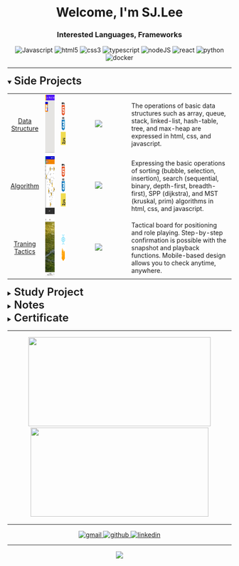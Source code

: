 <!--
### Hi there 👋

**eagleduk/eagleduk** is a ✨ _special_ ✨ repository because its `README.md` (this file) appears on your GitHub profile.

Here are some ideas to get you started:

- 🔭 I’m currently working on ...
- 🌱 I’m currently learning ...
- 👯 I’m looking to collaborate on ...
- 🤔 I’m looking for help with ...
- 💬 Ask me about ...
- 📫 How to reach me: ...
- 😄 Pronouns: ...
- ⚡ Fun fact: ...
-->

<p align="center">
    <h1 align="center">
        Welcome, I'm SJ.Lee
    </h1>
</p>

<!--
<p>
    <p>
        ddd
    </p>
    <p>
        ttr
    </p>
</p> -->

<!-- <p>
    <table>
        <tr>
            <td>
                <strong>Developer of</strong>
            </td>
            <td>
                <ul>
                    <li>
                        played soccer,
                    </li>
                    <li>
                        slow but do not give up,
                    </li>
                    <li>
                        belive hands and eyes than ears,
                    </li>
                </ul>
            </td>
        </tr>
    </table>
</p> -->

<p>
    <h3 align="center"> 
        Interested Languages, Frameworks
    </h3>
</p>
<p align="center">
    <img src="https://img.shields.io/badge/javascript-%23323330.svg?style=for-the-badge&logo=javascript&logoColor=%23F7DF1E" alt="Javascript" />
    <img src="https://img.shields.io/badge/html5-%23E34F26.svg?style=for-the-badge&logo=html5&logoColor=white" alt="html5" />
    <img src="https://img.shields.io/badge/css3-%231572B6.svg?style=for-the-badge&logo=css3&logoColor=white" alt="css3" />
    <img src="https://img.shields.io/badge/typescript-%23007ACC.svg?style=for-the-badge&logo=typescript&logoColor=white" alt="typescript" />
    <img src="https://img.shields.io/badge/node.js-6DA55F?style=for-the-badge&logo=node.js&logoColor=white" alt="nodeJS" />
    <img src="https://img.shields.io/badge/react-%2320232a.svg?style=for-the-badge&logo=react&logoColor=%2361DAFB" alt="react" />
    <img src="https://img.shields.io/badge/python-3670A0?style=for-the-badge&logo=python&logoColor=ffdd54" alt="python">
    <img src="https://img.shields.io/badge/Docker-2496ED?style=for-the-badge&logo=Docker&logoColor=white" alt="docker"/>

</p>

<hr />

<details open>
    <summary style="cursor: pointer;">
        <span style="font-size: 1.5rem; font-weight: 600;">Side Projects</span>
    </summary>
    <table width="100%">
        <tbody>
        <tr>
            <td width="60px" align="center">
                <a href="https://eagleduk.github.io/datastructure/" target="_blank">
                    Data Structure
                </a>
            </td>
            <td align="center">
                <img src="images/structure.png" height="130"/>
                <!-- <a href="https://eagleduk.github.io/datastructure/" target="_blank">
                    <img src="images/structure.png" height="130"/>
                </a> -->
            </td>
            <td align="center">
                <img src="https://raw.githubusercontent.com/devicons/devicon/master/icons/html5/html5-original-wordmark.svg" alt="html5" width="30" height="30" />
                <img src="https://raw.githubusercontent.com/devicons/devicon/master/icons/css3/css3-original-wordmark.svg" 
                alt="css3" width="30" height="30" />
                <img src="https://raw.githubusercontent.com/devicons/devicon/master/icons/javascript/javascript-original.svg"
                alt="javascript" width="30" height="30" />
            </td>
            <td width="120px" align="center">
                <a href="https://github.com/eagleduk/datastructure" target="_blank">
                    <img src="https://img.shields.io/badge/github-%23121011.svg?style=for-the-badge&logo=github&logoColor=white">
                </a>
            </td>
            <td>
                The operations of basic data structures such as array, queue, stack, linked-list, hash-table, tree, and max-heap are expressed in html, css, and javascript.
            </td>
        </tr>
        <tr>
            <td width="60px" align="center">
                <a href="https://eagleduk.github.io/algorithm/" target="_blank">
                    Algorithm
                </a>
            </td>
            <td align="center">
                <img src="images/algorithm.png" height="130"/>
                <!-- <a href="https://eagleduk.github.io/algorithm/" target="_blank">
                    <img src="images/algorithm.png" height="130"/>
                </a> -->
            </td>
            <td align="center">
                <img src="https://raw.githubusercontent.com/devicons/devicon/master/icons/html5/html5-original-wordmark.svg" alt="html5" width="30" height="30" />
                <img src="https://raw.githubusercontent.com/devicons/devicon/master/icons/css3/css3-original-wordmark.svg" 
                alt="css3" width="30" height="30" />
                <img src="https://raw.githubusercontent.com/devicons/devicon/master/icons/javascript/javascript-original.svg"
                alt="javascript" width="30" height="30" />
            </td>
            <td width="120px" align="center">
                <a href="https://github.com/eagleduk/algorithm" target="_blank">
                    <img src="https://img.shields.io/badge/github-%23121011.svg?style=for-the-badge&logo=github&logoColor=white">
                </a>
            </td>
            <td>
                Expressing the basic operations of sorting (bubble, selection, insertion), search (sequential, binary, depth-first, breadth-first), SPP (dijkstra), and MST (kruskal, prim) algorithms in html, css, and javascript.
            </td>
        </tr>
        <tr>
            <td width="60px" align="center">
                <a href="https://eagleduk.github.io/Tranining_Tactics/" target="_blank">
                    Traning Tactics
                </a>
            </td>
            <td align="center">
                <img src="images/traning_tactics.png" height="130"/>
                <!-- <a href="https://eagleduk.github.io/Tranining_Tactics/" target="_blank">
                    <img src="images/traning_tactics.png" height="130"/>
                </a> -->
            </td>
            <td align="center">
                <img src="https://raw.githubusercontent.com/github/explore/80688e429a7d4ef2fca1e82350fe8e3517d3494d/topics/react/react.png" alt="react" width="30" height="30" />
                <img src="https://raw.githubusercontent.com/devicons/devicon/1119b9f84c0290e0f0b38982099a2bd027a48bf1/icons/firebase/firebase-plain.svg"
                alt="firebase" width="30" height="30" />
            </td>
            <td width="120px" align="center">
                <a href="https://github.com/eagleduk/Tranining_Tactics" target="_blank">
                    <img src="https://img.shields.io/badge/github-%23121011.svg?style=for-the-badge&logo=github&logoColor=white">
                </a>
            </td>
            <td>
                Tactical board for positioning and role playing. Step-by-step confirmation is possible with the snapshot and playback functions. Mobile-based design allows you to check anytime, anywhere.
            </td>
        </tr>
            <!-- <tr>
                <td width="33%" align="center">
                    Data Structure
                </td>
                <td width="33%" align="center">
                    Algorithm
                </td>
                <td width="33%" align="center"> 
                    Traning_Tactics
                </td>
            </tr>
            <tr>
                <td align="center">
                    <a href="https://eagleduk.github.io/datastructure/" target="_blank">
                        <img src="images/structure.png" height="130"/>
                    </a>
                </td>
                <td align="center">
                    <a href="https://eagleduk.github.io/algorithm/" target="_blank">
                        <img src="images/algorithm.png" height="130"/>
                    </a>
                </td>
                <td align="center">
                    <a href="https://eagleduk.github.io/Tranining_Tactics/" target="_blank">
                        <img src="images/traning_tactics.png" height="130"/>
                    </a>
                </td>
            </tr>
            <tr>
                <td align="center">
                    <img src="https://raw.githubusercontent.com/devicons/devicon/master/icons/html5/html5-original-wordmark.svg" alt="html5" width="30" height="30" />
                    <img src="https://raw.githubusercontent.com/devicons/devicon/master/icons/css3/css3-original-wordmark.svg" 
                    alt="css3" width="30" height="30" />
                    <img src="https://raw.githubusercontent.com/devicons/devicon/master/icons/javascript/javascript-original.svg"
                    alt="javascript" width="30" height="30" />
                </td>
                <td align="center">
                    <img src="https://raw.githubusercontent.com/devicons/devicon/master/icons/html5/html5-original-wordmark.svg" alt="html5" width="30" height="30" />
                    <img src="https://raw.githubusercontent.com/devicons/devicon/master/icons/css3/css3-original-wordmark.svg" 
                    alt="css3" width="30" height="30" />
                    <img src="https://raw.githubusercontent.com/devicons/devicon/master/icons/javascript/javascript-original.svg"
                    alt="javascript" width="30" height="30" />
                </td>
                <td align="center">
                    <img src="https://raw.githubusercontent.com/github/explore/80688e429a7d4ef2fca1e82350fe8e3517d3494d/topics/react/react.png" alt="react" width="30" height="30" />
                    <img src="https://raw.githubusercontent.com/devicons/devicon/1119b9f84c0290e0f0b38982099a2bd027a48bf1/icons/firebase/firebase-plain.svg"
                    alt="firebase" width="30" height="30" />
                </td>
            </tr>
            <tr>
                <td align="center">
                    <a href="https://github.com/eagleduk/datastructure" target="_blank">
                        <img src="https://img.shields.io/badge/github-%23121011.svg?style=for-the-badge&logo=github&logoColor=white">
                    </a>
                </td>
                <td align="center">
                    <a href="https://github.com/eagleduk/algorithm" target="_blank">
                        <img src="https://img.shields.io/badge/github-%23121011.svg?style=for-the-badge&logo=github&logoColor=white">
                    </a>
                </td>
                <td align="center">
                    <a href="https://github.com/eagleduk/Tranining_Tactics" target="_blank">
                        <img src="https://img.shields.io/badge/github-%23121011.svg?style=for-the-badge&logo=github&logoColor=white">
                    </a>
                </td>
            </tr> -->
        </tbody>
    </table>
</details>

<details>
    <summary  style="cursor: pointer">
        <span style="font-size: 1.5rem; font-weight: 600;">Study Project</span>
        <!-- <h2> Study Project </h2> -->
    </summary>
    <table width="100%">
        <tr>
            <td width="250" align="left">
                kakao-clone
            </td>
            <td>
                <img src="https://raw.githubusercontent.com/devicons/devicon/master/icons/html5/html5-original-wordmark.svg" alt="html5" width="30" height="30" />
                <img src="https://raw.githubusercontent.com/devicons/devicon/master/icons/css3/css3-original-wordmark.svg" 
                alt="css3" width="30" height="30" />
                <img src="https://raw.githubusercontent.com/devicons/devicon/master/icons/javascript/javascript-original.svg"
                alt="javascript" width="30" height="30" />
                <img src="https://raw.githubusercontent.com/devicons/devicon/1119b9f84c0290e0f0b38982099a2bd027a48bf1/icons/firebase/firebase-plain.svg"
                alt="firebase" width="30" height="30" />
            </td>
            <td width="150">
                <a href="https://github.com/eagleduk/kokoa-clone" target="_blank">
                    <img src="https://img.shields.io/badge/github-%23121011.svg?style=for-the-badge&logo=github&logoColor=white">
                </a>
            </td>
        </tr>
        <tr>
            <td width="250" align="left">
                youtube-clone
            </td>
            <td>
                <img src="https://raw.githubusercontent.com/devicons/devicon/1119b9f84c0290e0f0b38982099a2bd027a48bf1/icons/nodejs/nodejs-original.svg" alt="node" width="30" height="30" />
                <img src="https://raw.githubusercontent.com/devicons/devicon/1119b9f84c0290e0f0b38982099a2bd027a48bf1/icons/sass/sass-original.svg" alt="sass" width="30" height="30" />
                <img src="https://raw.githubusercontent.com/devicons/devicon/1119b9f84c0290e0f0b38982099a2bd027a48bf1/icons/amazonwebservices/amazonwebservices-original.svg" alt="aws" width="30" height="30" />
                <img src="https://raw.githubusercontent.com/devicons/devicon/1119b9f84c0290e0f0b38982099a2bd027a48bf1/icons/express/express-original.svg" alt="express" width="30" height="30" />
                <img src="https://raw.githubusercontent.com/devicons/devicon/1119b9f84c0290e0f0b38982099a2bd027a48bf1/icons/mongodb/mongodb-original.svg" alt="mongodb" width="30" height="30" />
                <img src="https://skillicons.dev/icons?i=pug" alt="pug" width="30" height="30" />
                <img src="https://raw.githubusercontent.com/devicons/devicon/1119b9f84c0290e0f0b38982099a2bd027a48bf1/icons/heroku/heroku-original.svg" alt="heroku" width="30" height="30" />
            </td>
            <td width="150">
                <a href="https://github.com/eagleduk/wetube-reloaded" target="_blank">
                    <img src="https://img.shields.io/badge/github-%23121011.svg?style=for-the-badge&logo=github&logoColor=white">
                </a>
            </td>
        </tr>
        <tr>
            <td width="250" align="left">
                realtimeNodeJS
            </td>
            <td>
                <img src="https://raw.githubusercontent.com/devicons/devicon/1119b9f84c0290e0f0b38982099a2bd027a48bf1/icons/nodejs/nodejs-original.svg" alt="node" width="30" height="30" />
                <img src="https://raw.githubusercontent.com/devicons/devicon/1119b9f84c0290e0f0b38982099a2bd027a48bf1/icons/sass/sass-original.svg" alt="sass" width="30" height="30" />
                <img src="https://raw.githubusercontent.com/devicons/devicon/1119b9f84c0290e0f0b38982099a2bd027a48bf1/icons/gulp/gulp-plain.svg" alt="gulp" width="30" height="30" />
                <img src="https://skillicons.dev/icons?i=pug" alt="pug" width="30" height="30" />
            </td>
            <td width="150">
                <a href="https://github.com/eagleduk/realtimeNodeJS" target="_blank">
                    <img src="https://img.shields.io/badge/github-%23121011.svg?style=for-the-badge&logo=github&logoColor=white">
                </a>
            </td>
        </tr>
        <tr>
            <td width="250" align="left">
                netflix-clone
            </td>
            <td>
                <img src="https://raw.githubusercontent.com/github/explore/80688e429a7d4ef2fca1e82350fe8e3517d3494d/topics/react/react.png" alt="react" width="30" height="30" />
                <img src="https://raw.githubusercontent.com/devicons/devicon/1119b9f84c0290e0f0b38982099a2bd027a48bf1/icons/typescript/typescript-original.svg" alt="typescript" width="30" height="30" />
            </td>
            <td width="150">
                <a href="https://github.com/eagleduk/react-masterclass" target="_blank">
                    <img src="https://img.shields.io/badge/github-%23121011.svg?style=for-the-badge&logo=github&logoColor=white">
                </a>
            </td>
        </tr>
        <tr>
            <td width="250" align="left">
                instagram-clone(backend)
            </td>
            <td>
                <img src="https://raw.githubusercontent.com/devicons/devicon/1119b9f84c0290e0f0b38982099a2bd027a48bf1/icons/nodejs/nodejs-original.svg" alt="node" width="30" height="30" />
                <img src="https://raw.githubusercontent.com/devicons/devicon/1119b9f84c0290e0f0b38982099a2bd027a48bf1/icons/express/express-original.svg" alt="express" width="30" height="30" />
                <img src="https://skillicons.dev/icons?i=apollo" alt="apollo" width="30" height="30" />
                <img src="https://raw.githubusercontent.com/devicons/devicon/1119b9f84c0290e0f0b38982099a2bd027a48bf1/icons/graphql/graphql-plain.svg" alt="graphql" width="30" height="30" />
                <img src="https://skillicons.dev/icons?i=prisma" alt="prisma" width="30" height="30" />
                <img src="https://raw.githubusercontent.com/devicons/devicon/1119b9f84c0290e0f0b38982099a2bd027a48bf1/icons/postgresql/postgresql-original.svg" alt="postgres" width="30" height="30" />
                <img src="https://raw.githubusercontent.com/devicons/devicon/1119b9f84c0290e0f0b38982099a2bd027a48bf1/icons/amazonwebservices/amazonwebservices-original.svg" alt="aws" width="30" height="30" />
                <img src="https://raw.githubusercontent.com/devicons/devicon/1119b9f84c0290e0f0b38982099a2bd027a48bf1/icons/heroku/heroku-original.svg" alt="heroku" width="30" height="30" />
            </td>
            <td width="150">
                <a href="https://github.com/eagleduk/instagramclone-backend" target="_blank">
                    <img src="https://img.shields.io/badge/github-%23121011.svg?style=for-the-badge&logo=github&logoColor=white">
                </a>
            </td>
        </tr>
        <tr>
            <td width="250" align="left">
                instagram-clone(frontend)
            </td>
            <td>
                <img src="https://raw.githubusercontent.com/github/explore/80688e429a7d4ef2fca1e82350fe8e3517d3494d/topics/react/react.png" alt="react" width="30" height="30" />
                <img src="https://raw.githubusercontent.com/devicons/devicon/1119b9f84c0290e0f0b38982099a2bd027a48bf1/icons/graphql/graphql-plain.svg" alt="graphql" width="30" height="30" />
                <img src="https://skillicons.dev/icons?i=netlify" alt="netlify" width="30" height="30" />
            </td>
            <td width="150">
                <a href="https://github.com/eagleduk/instagramclone-web" target="_blank">
                    <img src="https://img.shields.io/badge/github-%23121011.svg?style=for-the-badge&logo=github&logoColor=white">
                </a>
            </td>
        </tr>
        <tr>
            <td width="250" align="left">
                Music Video Player
            </td>
            <td>
                <img src="https://raw.githubusercontent.com/devicons/devicon/1119b9f84c0290e0f0b38982099a2bd027a48bf1/icons/nodejs/nodejs-original.svg" alt="node" width="30" height="30" />
                <img src="https://github.com/eagleduk/melonclone/assets/33012310/1112f385-0060-4e9d-9290-f7428c6a7083" alt="cloudtype" width="30" height="30" />
            </td>
            <td width="150">
                <a href="https://github.com/eagleduk/melonclone" target="_blank">
                    <img src="https://img.shields.io/badge/github-%23121011.svg?style=for-the-badge&logo=github&logoColor=white">
                </a>
            </td>
        </tr>
    </table>
</details>

<details>
    <summary style="cursor: pointer;">
        <span style="font-size: 1.5rem; font-weight: 600;">Notes</span>
        <!-- <h2> Notes </h2> -->
    </summary>
    <p>
        <a href="https://github.com/eagleduk/HTML">
            <img src="https://img.shields.io/badge/github-%23121011.svg?style=for-the-badge&logo=github&logoColor=white&label=HTML">
        </a>
        <a href="https://github.com/eagleduk/CSS">
            <img src="https://img.shields.io/badge/github-%23121011.svg?style=for-the-badge&logo=github&logoColor=white&label=CSS">
        </a>
        <a href="https://github.com/eagleduk/javascript">
            <img src="https://img.shields.io/badge/github-%23121011.svg?style=for-the-badge&logo=github&logoColor=white&label=JAVASCRIPT">
        </a>
        <a href="https://versed-gymnast-e51.notion.site/ECMA-Script-7db445395a284847bd01bc8eeaf82f5c">
            <img src="https://img.shields.io/badge/Notion-%23000000.svg?style=for-the-badge&logo=notion&logoColor=white&label=ECMA">
        </a>
        <a href="https://versed-gymnast-e51.notion.site/Typescript-be8ecdc17d644386b4824df52c5e065c">
            <img src="https://img.shields.io/badge/Notion-%23000000.svg?style=for-the-badge&logo=notion&logoColor=white&label=TYPESCRIPT">
        </a>
        <a href="https://versed-gymnast-e51.notion.site/React-f5dd742d7bad4d998cd39e2b626c893b">
            <img src="https://img.shields.io/badge/Notion-%23000000.svg?style=for-the-badge&logo=notion&logoColor=white&label=REACT">
        </a>
        <a href="https://versed-gymnast-e51.notion.site/Docker-55f1bf78ec434bc49ecf517fbc242f91">
            <img src="https://img.shields.io/badge/Notion-%23000000.svg?style=for-the-badge&logo=notion&logoColor=white&label=DOCKER">
        </a>
    </p>
</details>

<details>
    <summary style="cursor: pointer">
        <span style="font-size: 1.5rem; font-weight: 600;">Certificate</span>
        <!-- <h2> Certificate </h2> -->
    </summary>
    <table>
        <tr>    
            <td width="400" align="left">
                프론트엔드 개발 올인원 패키지 with React Online
            </td>
            <td>
                <img src="images/fastcampus.svg" alt="fastcampus" width="90" height="28"/>
                <!-- <img src="https://img.shields.io/badge/Udemy-A435F0?style=for-the-badge&logo=Udemy&logoColor=white" alt="udemy" width="90" height="28" > -->
            </td>
            <td>
                <!-- <a href="https://github.com/eagleduk/100-days-of-web-development" target="_blank">
                    <img src="https://img.shields.io/badge/github-%23121011.svg?style=for-the-badge&logo=github&logoColor=white">
                </a> -->
            </td>
        </tr>
        <tr>    
            <td width="400" align="left">
                100일 코딩 챌린지 - Web Development 부트캠프
            </td>
            <td>
                <a href="https://www.udemy.com/certificate/UC-c17f5bdf-3f11-42a1-b84f-32d641a6e27f/">
                    <img src="https://img.shields.io/badge/Udemy-A435F0?style=for-the-badge&logo=Udemy&logoColor=white" alt="udemy" width="90" height="28" />
                </a>
            </td>
            <td>
                <a href="https://github.com/eagleduk/100-days-of-web-development" target="_blank">
                    <img src="https://img.shields.io/badge/github-%23121011.svg?style=for-the-badge&logo=github&logoColor=white">
                </a>
            </td>
        </tr>
        <tr>    
            <td width="400" align="left">
                Typescript :기초부터 실천형 프로젝트까지 with React + NodeJS
            </td>
            <td>
                <a href="https://www.udemy.com/certificate/UC-be71a267-82c2-4843-9439-6291e488dc15/">
                    <img src="https://img.shields.io/badge/Udemy-A435F0?style=for-the-badge&logo=Udemy&logoColor=white" alt="udemy" width="90" height="28" />
                </a>
            </td>
            <td>
                <a href="https://github.com/eagleduk/basic-typescript" target="_blank">
                    <img src="https://img.shields.io/badge/github-%23121011.svg?style=for-the-badge&logo=github&logoColor=white">
                </a>
            </td>
        </tr>
        <tr>    
            <td width="400" align="left">
                React Query : React로 서버 상태 관리하기
            </td>
            <td>
                <a href="https://www.udemy.com/certificate/UC-b8b99078-e816-4e5a-824f-946566653ce4/">
                    <img src="https://img.shields.io/badge/Udemy-A435F0?style=for-the-badge&logo=Udemy&logoColor=white" alt="udemy" width="90" height="28" />
                </a>
            </td>
            <td>
                <a href="https://github.com/eagleduk/react.query" target="_blank">
                    <img src="https://img.shields.io/badge/github-%23121011.svg?style=for-the-badge&logo=github&logoColor=white">
                </a>
            </td>
        </tr>
        <tr>    
            <td width="400" align="left">
                JavaScript 알고리즘 & 자료구조 마스터 클래스
            </td>
            <td>
                <a href="https://www.udemy.com/certificate/UC-804f16d9-6b90-412d-b22b-0fea753cd5bb/">
                    <img src="https://img.shields.io/badge/Udemy-A435F0?style=for-the-badge&logo=Udemy&logoColor=white" alt="udemy" width="90" height="28" />
                </a>
            </td>
            <td>
                <a href="https://github.com/eagleduk/algorithms.datastructures.masterclass" target="_blank">
                    <img src="https://img.shields.io/badge/github-%23121011.svg?style=for-the-badge&logo=github&logoColor=white">
                </a>
            </td>
        </tr>
        <tr>    
            <td width="400" align="left">
                TypeScript 마스터 with Webpack & React
            </td>
            <td>
                <a href="https://www.udemy.com/certificate/UC-6f13e34d-45cb-4e29-8d68-b346a41f1d70/">
                    <img src="https://img.shields.io/badge/Udemy-A435F0?style=for-the-badge&logo=Udemy&logoColor=white" alt="udemy" width="90" height="28" />
                </a>
            </td>
            <td>
                <a href="https://github.com/eagleduk/typescript-master" target="_blank">
                    <img src="https://img.shields.io/badge/github-%23121011.svg?style=for-the-badge&logo=github&logoColor=white">
                </a>
            </td>
        </tr>
        <tr>    
            <td width="400" align="left">
                React 완벽 가이드 with Redux, Next.js, TypeScript 강의
            </td>
            <td>
                <a href="https://www.udemy.com/certificate/UC-40646bd5-5bc7-481a-aaf9-e3690469507c/">
                    <img src="https://img.shields.io/badge/Udemy-A435F0?style=for-the-badge&logo=Udemy&logoColor=white" alt="udemy" width="90" height="28" />
                </a>
            </td>
            <td>
                <a href="https://github.com/eagleduk/react-perfect-guide" target="_blank">
                    <img src="https://img.shields.io/badge/github-%23121011.svg?style=for-the-badge&logo=github&logoColor=white">
                </a>
            </td>
        </tr>
    </table>
</details>

<hr />
<p align="center">
    <img src="https://github-readme-stats.vercel.app/api?username=eagleduk&show_icons=true&theme=maroongold" width="410" height="200" />
    <img src="https://github-readme-stats.vercel.app/api/top-langs/?username=eagleduk&show_icons=true&layout=compact&theme=maroongold" width="400" height="200" />
</p>

<hr />
<p align="center">
    <a href="mailTo:eagleduk@gmail.com">
        <img src="https://img.shields.io/badge/Gmail-D14836?style=for-the-badge&logo=gmail&logoColor=white" alt="gmail" height="22" />
    </a>
    <a href="https://github.com/eagleduk/" target="_blank">
        <img src="https://img.shields.io/badge/github-%23121011.svg?style=for-the-badge&logo=github&logoColor=white" alt="github" height="22">
    </a>
    <a href="https://www.linkedin.com/in/seung-jin-lee-5995b01b1/">
        <img src="https://img.shields.io/badge/linkedin-%230077B5.svg?style=for-the-badge&logo=linkedin&logoColor=white" alt="linkedin" height="22">
    </a>
</p>
<hr />
<p align="center">
    <img src="https://hits.seeyoufarm.com/api/count/incr/badge.svg?url=https%3A%2F%2Fgithub.com%2Feagleduk%2Fhit-counter&count_bg=%2379C83D&title_bg=%23555555&icon=&icon_color=%23E7E7E7&title=hits&edge_flat=true" height="22"/>
</p>
